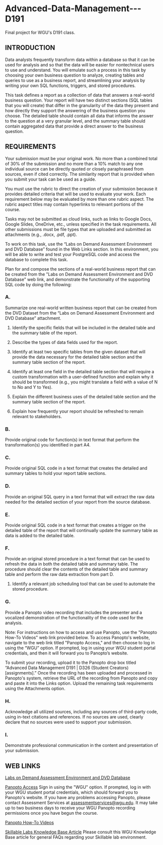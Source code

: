 # Advanced-Data-Management---D191
Final project for WGU's D191 class.

## INTRODUCTION
Data analysts frequently transform data within a database so that it can be used for analysis and so that the data will be easier for nontechnical users to use and understand. You will emulate such a process in this task by choosing your own business question to analyze, creating tables and queries to use as a business report, and streamlining your analysis by writing your own SQL functions, triggers, and stored procedures.

This task defines a report as a collection of data that answers a real-world business question. Your report will have two distinct sections (SQL tables that you will create) that differ in the granularity of the data they present and how directly they support the answering of the business question you choose. The detailed table should contain all data that informs the answer to the question at a very granular level, and the summary table should contain aggregated data that provide a direct answer to the business question.

## REQUIREMENTS
Your submission must be your original work. No more than a combined total of 30% of the submission and no more than a 10% match to any one individual source can be directly quoted or closely paraphrased from sources, even if cited correctly. The similarity report that is provided when you submit your task can be used as a guide.

You must use the rubric to direct the creation of your submission because it provides detailed criteria that will be used to evaluate your work. Each requirement below may be evaluated by more than one rubric aspect. The rubric aspect titles may contain hyperlinks to relevant portions of the course.

Tasks may not be submitted as cloud links, such as links to Google Docs, Google Slides, OneDrive, etc., unless specified in the task requirements. All other submissions must be file types that are uploaded and submitted as attachments (e.g., .docx, .pdf, .ppt).

To work on this task, use the “Labs on Demand Assessment Environment and DVD Database” found in the Web Links section. In this environment, you will be able to write and test your PostgreSQL code and access the database to complete this task.

Plan for and compose the sections of a real-world business report that can be created from the "Labs on Demand Assessment Environment and DVD Database" web link, and demonstrate the functionality of the supporting SQL code by doing the following:

### A.
Summarize one real-world written business report that can be created from the DVD Dataset from the “Labs on Demand Assessment Environment and DVD Database” attachment.

1.  Identify the specific fields that will be included in the detailed table and the summary table of the report.

2.  Describe the types of data fields used for the report.

3.  Identify at least two specific tables from the given dataset that will provide the data necessary for the detailed table section and the summary table section of the report.

4.  Identify at least one field in the detailed table section that will require a custom transformation with a user-defined function and explain why it should be transformed (e.g., you might translate a field with a value of N to No and Y to Yes).

5.  Explain the different business uses of the detailed table section and the summary table section of the report.

6.  Explain how frequently your report should be refreshed to remain relevant to stakeholders.


### B.
Provide original code for function(s) in text format that perform the transformation(s) you identified in part A4.


### C.
Provide original SQL code in a text format that creates the detailed and summary tables to hold your report table sections.


### D.
Provide an original SQL query in a text format that will extract the raw data needed for the detailed section of your report from the source database.


### E.
Provide original SQL code in a text format that creates a trigger on the detailed table of the report that will continually update the summary table as data is added to the detailed table.


### F.
Provide an original stored procedure in a text format that can be used to refresh the data in both the detailed table and summary table. The procedure should clear the contents of the detailed table and summary table and perform the raw data extraction from part D.

1.  Identify a relevant job scheduling tool that can be used to automate the stored procedure.


### G.
Provide a Panopto video recording that includes the presenter and a vocalized demonstration of the functionality of the code used for the analysis.

Note: For instructions on how to access and use Panopto, use the "Panopto How-To Videos" web link provided below. To access Panopto's website, navigate to the web link titled "Panopto Access," and then choose to log in using the “WGU” option. If prompted, log in using your WGU student portal credentials, and then it will forward you to Panopto’s website.

To submit your recording, upload it to the Panopto drop box titled “Advanced Data Management D191 | D326 (Student Creators) [assignments].” Once the recording has been uploaded and processed in Panopto's system, retrieve the URL of the recording from Panopto and copy and paste it into the Links option. Upload the remaining task requirements using the Attachments option.


### H.
Acknowledge all utilized sources, including any sources of third-party code, using in-text citations and references. If no sources are used, clearly declare that no sources were used to support your submission.


### I.
Demonstrate professional communication in the content and presentation of your submission.

## WEB LINKS
[Labs on Demand Assessment Environment and DVD Database](https://lrps.wgu.edu/provision/271010110)

[Panopto Access](https://wgu.hosted.panopto.com/)
Sign in using the "WGU" option. If prompted, log in with your WGU student portal credentials, which should forward you to Panopto's website. If you have any problems accessing Panopto, please contact Assessment Services at assessmentservices@wgu.edu. It may take up to two business days to receive your WGU Panopto recording permissions once you have begun the course.

[Panopto How-To Videos](https://wgu.hosted.panopto.com/)

[Skillable Labs Knowledge Base Article](https://cm.wgu.edu/t5/Frequently-Asked-Questions/Skillable-Labs/ta-p/44302)
Please consult this WGU Knowledge Base article for general FAQs regarding your Skillable lab environment.